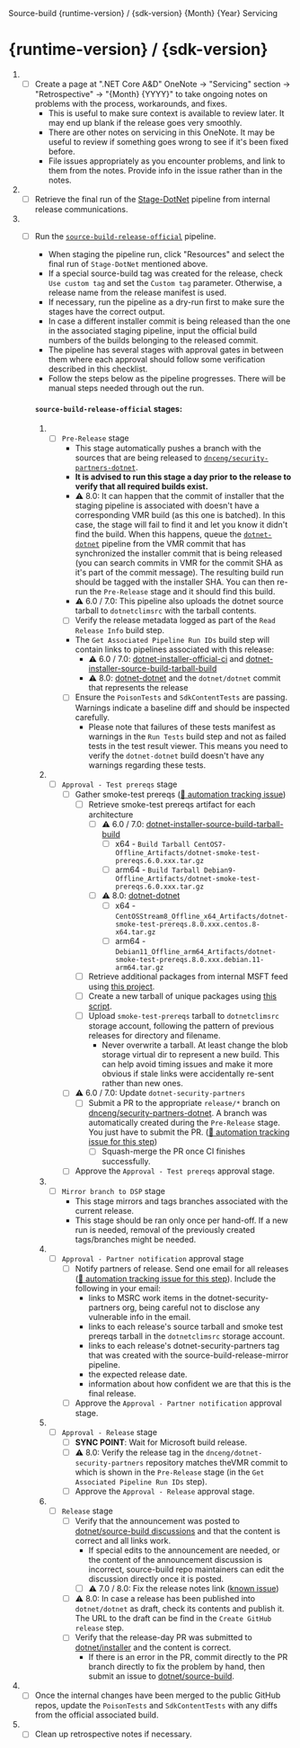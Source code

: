 <!-- Issue Title: --> Source-build {runtime-version} / {sdk-version} {Month} {Year} Servicing

# {runtime-version} / {sdk-version}

1. - [ ] Create a page at ".NET Core A&D" OneNote -> "Servicing" section -> "Retrospective" -> "{Month} {YYYY}" to take ongoing notes on problems with the process, workarounds, and fixes.
     - This is useful to make sure context is available to review later. It may end up blank if the release goes very smoothly.
     - There are other notes on servicing in this OneNote. It may be useful to review if something goes wrong to see if it's been fixed before.
     - File issues appropriately as you encounter problems, and link to them from the notes. Provide info in the issue rather than in the notes.
1. - [ ] Retrieve the final run of the [Stage-DotNet](https://dev.azure.com/dnceng/internal/_build?definitionId=792&_a=summary) pipeline from internal release communications.
1. - [ ] Run the [`source-build-release-official`](https://dev.azure.com/dnceng/internal/_build?definitionId=1229) pipeline.
     - When staging the pipeline run, click "Resources" and select the final run of `Stage-DotNet` mentioned above.
     - If a special source-build tag was created for the release, check `Use custom tag` and set the `Custom tag` parameter. Otherwise, a release name from the release manifest is used.
     - If necessary, run the pipeline as a dry-run first to make sure the stages have the correct output.
     - In case a different installer commit is being released than the one in the associated staging pipeline, input the official build numbers of the builds belonging to the released commit.
     - The pipeline has several stages with approval gates in between them where each approval should follow some verification described in this checklist.
     - Follow the steps below as the pipeline progresses. There will be manual steps needed through out the run.

     #### `source-build-release-official` stages:

      1. - [ ] `Pre-Release` stage
           - This stage automatically pushes a branch with the sources that are being released to [`dnceng/security-partners-dotnet`](https://dev.azure.com/dnceng/internal/_git/security-partners-dotnet).
           - **It is advised to run this stage a day prior to the release to verify that all required builds exist.**
           - ⚠️ 8.0: It can happen that the commit of installer that the staging pipeline is associated with doesn't have a corresponding VMR build (as this one is batched). In this case, the stage will fail to find it and let you know it didn't find the build. When this happens, queue the [`dotnet-dotnet`](https://dev.azure.com/dnceng/internal/_build?definitionId=1219) pipeline from the VMR commit that has synchronized the installer commit that is being released (you can search commits in VMR for the commit SHA as it's part of the commit message). The resulting build run should be tagged with the installer SHA. You can then re-run the `Pre-Release` stage and it should find this build.
           - ⚠️ 6.0 / 7.0: This pipeline also uploads the dotnet source tarball to `dotnetclimsrc` with the tarball contents.
           - [ ] Verify the release metadata logged as part of the `Read Release Info` build step.
           - The `Get Associated Pipeline Run IDs` build step will contain links to pipelines associated with this release:
                - ⚠️ 6.0 / 7.0: [dotnet-installer-official-ci](https://dev.azure.com/dnceng/internal/_build?definitionId=286) and [dotnet-installer-source-build-tarball-build](https://dev.azure.com/dnceng/internal/_build?definitionId=1011)
                - ⚠️ 8.0: [dotnet-dotnet](https://dev.azure.com/dnceng/internal/_build?definitionId=1219) and the `dotnet/dotnet` commit that represents the release
           - [ ] Ensure the `PoisonTests` and `SdkContentTests` are passing. Warnings indicate a baseline diff and should be inspected carefully.
                - Please note that failures of these tests manifest as warnings in the `Run Tests` build step and not as failed tests in the test result viewer. This means you need to verify the `dotnet-dotnet` build doesn't have any warnings regarding these tests.
      1. - [ ] `Approval - Test prereqs` stage
           - [ ] Gather smoke-test prereqs ([🔁 automation tracking issue](https://github.com/dotnet/source-build/issues/3068))
                - [ ] Retrieve smoke-test prereqs artifact for each architecture
                    - [ ] ⚠️ 6.0 / 7.0: [dotnet-installer-source-build-tarball-build](https://dev.azure.com/dnceng/internal/_build?definitionId=1011)
                        - [ ] x64 - `Build Tarball CentOS7-Offline_Artifacts/dotnet-smoke-test-prereqs.6.0.xxx.tar.gz`
                        - [ ] arm64 - `Build Tarball Debian9-Offline_Artifacts/dotnet-smoke-test-prereqs.6.0.xxx.tar.gz`
                    - [ ] ⚠️ 8.0: [dotnet-dotnet](https://dev.azure.com/dnceng/internal/_build?definitionId=1219)
                        - [ ] x64 - `CentOSStream8_Offline_x64_Artifacts/dotnet-smoke-test-prereqs.8.0.xxx.centos.8-x64.tar.gz`
                        - [ ] arm64 - `Debian11_Offline_arm64_Artifacts/dotnet-smoke-test-prereqs.8.0.xxx.debian.11-arm64.tar.gz`
                - [ ] Retrieve additional packages from internal MSFT feed using [this project](../../../test/GatherPackages.csproj).
                - [ ] Create a new tarball of unique packages using [this script](https://gist.github.com/lbussell/5789974491e3d3ed737aac0e8b97b594).
                - [ ] Upload `smoke-test-prereqs` tarball to `dotnetclimsrc` storage account, following the pattern of previous releases for directory and filename.
                    - Never overwrite a tarball. At least change the blob storage virtual dir to represent a new build. This can help avoid timing issues and make it more obvious if stale links were accidentally re-sent rather than new ones.
           - [ ] ⚠️ 6.0 / 7.0: Update `dotnet-security-partners`
                - [ ] Submit a PR to the appropriate `release/*` branch on [dnceng/security-partners-dotnet](https://dev.azure.com/dnceng/internal/_git/security-partners-dotnet). A branch was automatically created during the `Pre-Release` stage. You just have to submit the PR. ([🔁 automation tracking issue for this step](https://github.com/dotnet/source-build/issues/3069))
                     - [ ] Squash-merge the PR once CI finishes successfully.
           - [ ] Approve the `Approval - Test prereqs` approval stage.
      1. - [ ] `Mirror branch to DSP` stage
           - This stage mirrors and tags branches associated with the current release.
           - This stage should be ran only once per hand-off. If a new run is needed, removal of the previously created tags/branches might be needed.
      1. - [ ] `Approval - Partner notification` approval stage
           - [ ] Notify partners of release. Send one email for all releases ([🔁 automation tracking issue for this step](https://github.com/dotnet/source-build/issues/3196)). Include the following in your email:
                - links to MSRC work items in the dotnet-security-partners org, being careful not to disclose any vulnerable info in the email.
                - links to each release's source tarball and smoke test prereqs tarball in the `dotnetclimsrc` storage account.
                - links to each release's dotnet-security-partners tag that was created with the source-build-release-mirror pipeline.
                - the expected release date.
                - information about how confident we are that this is the final release.
           - [ ] Approve the `Approval - Partner notification` approval stage.
      1. - [ ] `Approval - Release` stage
           - [ ] **SYNC POINT**: Wait for Microsoft build release.
           - [ ] ⚠️ 8.0: Verify the release tag in the `dnceng/dotnet-security-partners` repository matches theVMR commit to which is shown in the `Pre-Release` stage (in the `Get Associated Pipeline Run IDs` step).
           - [ ] Approve the `Approval - Release` approval stage.
      1. - [ ] `Release` stage
           - [ ] Verify that the announcement was posted to [dotnet/source-build discussions](https://github.com/dotnet/source-build/discussions) and that the content is correct and all links work.
                - If special edits to the announcement are needed, or the content of the announcement discussion is incorrect, source-build repo maintainers can edit the discussion directly once it is posted.
                - [ ] ⚠️ 7.0 / 8.0: Fix the release notes link ([known issue](https://github.com/dotnet/source-build/issues/3178))
           - [ ] ⚠️ 8.0: In case a release has been published into `dotnet/dotnet` as draft, check its contents and publish it. The URL to the draft can be find in the `Create GitHub release` step.
           - [ ] Verify that the release-day PR was submitted to [dotnet/installer](https://github.com/dotnet/installer/pulls) and the content is correct.
                - If there is an error in the PR, commit directly to the PR branch directly to fix the problem by hand, then submit an issue to [dotnet/source-build](https://github.com/dotnet/source-build).
1. - [ ] Once the internal changes have been merged to the public GitHub repos, update the `PoisonTests` and `SdkContentTests` with any diffs from the official associated build.
1. - [ ] Clean up retrospective notes if necessary.
